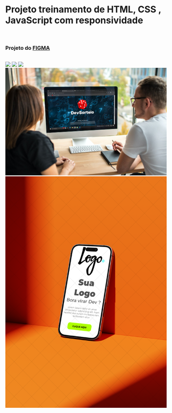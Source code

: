 <h1>Projeto  treinamento de HTML, CSS , JavaScript com responsividade</h1>
<br>
<h3>Projeto do <a href="https://www.figma.com">FIGMA</a></h3>
<br>
<img src="https://img.shields.io/badge/HTML-239120?style=for-the-badge&logo=html5&logoColor=white">
<img src="https://img.shields.io/badge/CSS-239120?&style=for-the-badge&logo=css3&logoColor=white">
<img src="https://img.shields.io/badge/JAVASCRIPT-239120?&style=for-the-badge&logo=JAVASCRIPT3&logoColor=white">

<img src="https://raw.githubusercontent.com/Gustavomacedo92/Dev-sorteador/master/img/DEV%20SORTEIO%201.jfif">
<img src="https://github.com/Gustavomacedo92/projeto-logo/blob/master/img/0361f878d17.png?raw=true">
